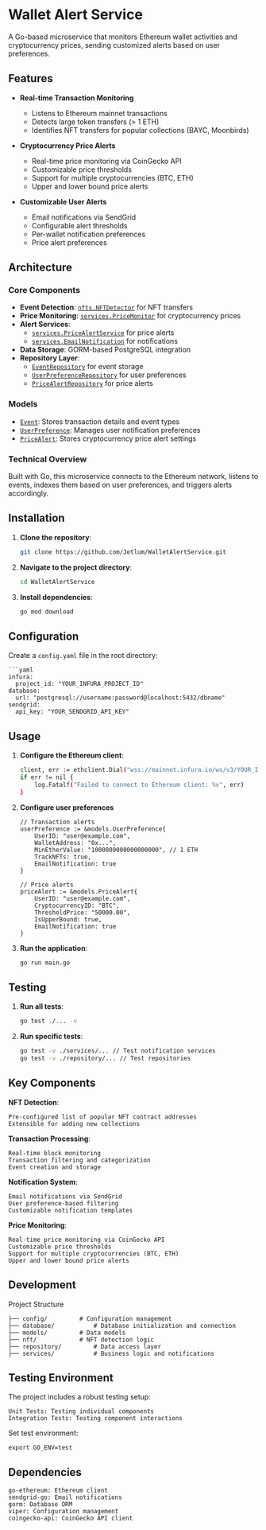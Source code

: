 # Wallet Alert Service

A Go-based microservice that monitors Ethereum wallet activities and cryptocurrency prices, sending customized alerts based on user preferences.

## Features

- **Real-time Transaction Monitoring**
  - Listens to Ethereum mainnet transactions
  - Detects large token transfers (> 1 ETH)
  - Identifies NFT transfers for popular collections (BAYC, Moonbirds)

- **Cryptocurrency Price Alerts**
  - Real-time price monitoring via CoinGecko API
  - Customizable price thresholds
  - Support for multiple cryptocurrencies (BTC, ETH)
  - Upper and lower bound price alerts

- **Customizable User Alerts**
  - Email notifications via SendGrid
  - Configurable alert thresholds
  - Per-wallet notification preferences
  - Price alert preferences

## Architecture

### Core Components

- **Event Detection**: [`nfts.NFTDetector`](nft/nftdetector.go) for NFT transfers
- **Price Monitoring**: [`services.PriceMonitor`](services/price_monitor.go) for cryptocurrency prices
- **Alert Services**: 
  - [`services.PriceAlertService`](services/price_alert.go) for price alerts
  - [`services.EmailNotification`](services/notification.go) for notifications
- **Data Storage**: GORM-based PostgreSQL integration
- **Repository Layer**: 
  - [`EventRepository`](repository/event_repository.go) for event storage
  - [`UserPreferenceRepository`](repository/user_preference.go) for user preferences
  - [`PriceAlertRepository`](repository/price_alert_repository.go) for price alerts

### Models

- [`Event`](models/event.go): Stores transaction details and event types
- [`UserPreference`](models/models.go): Manages user notification preferences
- [`PriceAlert`](models/models.go): Stores cryptocurrency price alert settings

### Technical Overview

Built with Go, this microservice connects to the Ethereum network, listens to events, indexes them based on user preferences, and triggers alerts accordingly.

## Installation

1. **Clone the repository**:
    ```sh
    git clone https://github.com/Jetlum/WalletAlertService.git
    ```

2. **Navigate to the project directory**:
    ```sh
    cd WalletAlertService
    ```

3. **Install dependencies**:
    ```sh
    go mod download
    ```

## Configuration

Create a `config.yaml` file in the root directory:

	```yaml
	infura:
	  project_id: "YOUR_INFURA_PROJECT_ID"
	database:
	  url: "postgresql://username:password@localhost:5432/dbname"
	sendgrid:
	  api_key: "YOUR_SENDGRID_API_KEY"

## Usage

1.  **Configure the Ethereum client**:

	```sh
	client, err := ethclient.Dial("wss://mainnet.infura.io/ws/v3/YOUR_INFURA_PROJECT_ID")
	if err != nil {
		log.Fatalf("Failed to connect to Ethereum client: %v", err)
	}
	
2.	**Configure user preferences**

		// Transaction alerts
		userPreference := &models.UserPreference{
			UserID: "user@example.com",
			WalletAddress: "0x...",
			MinEtherValue: "1000000000000000000", // 1 ETH
			TrackNFTs: true,
			EmailNotification: true
		}

		// Price alerts
		priceAlert := &models.PriceAlert{
			UserID: "user@example.com",
			CryptocurrencyID: "BTC",
			ThresholdPrice: "50000.00",
			IsUpperBound: true,
			EmailNotification: true
		}
 
3.  **Run the application**:
	```sh
	go run main.go

## Testing

1.  **Run all tests**:

	```sh
	go test ./... -v

2.  **Run specific tests**:

	```sh
	go test -v ./services/... // Test notification services
	go test -v ./repository/... // Test repositories

## Key Components

**NFT Detection**:

	Pre-configured list of popular NFT contract addresses
	Extensible for adding new collections

**Transaction Processing**:

	Real-time block monitoring
	Transaction filtering and categorization
	Event creation and storage
 
**Notification System**:

	Email notifications via SendGrid
	User preference-based filtering
	Customizable notification templates

**Price Monitoring**:

	Real-time price monitoring via CoinGecko API
	Customizable price thresholds
	Support for multiple cryptocurrencies (BTC, ETH)
	Upper and lower bound price alerts

## Development
Project Structure

	├── config/			# Configuration management
	├── database/			# Database initialization and connection
	├── models/			# Data models
	├── nft/			# NFT detection logic
	├── repository/			# Data access layer
	├── services/			# Business logic and notifications

## Testing Environment
The project includes a robust testing setup:

	Unit Tests: Testing individual components
	Integration Tests: Testing component interactions

Set test environment:
	
 	export GO_ENV=test
	
## Dependencies

	go-ethereum: Ethereum client
	sendgrid-go: Email notifications
	gorm: Database ORM
	viper: Configuration management
	coingecko-api: CoinGecko API client